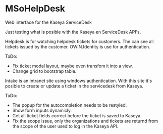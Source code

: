 # MSoHelpDesk
Web interface for the Kaseya ServiceDesk

Just testing what is posible with the Kaseya en ServiceDesk API's.

Helpdesk is for watching helpdesk tickets for customers.
The can see all tickets issued by the customer.
OWIN.Identity is use for authentication.

ToDo:
- Fix ticket modal layout, maybe even transfom it into a view.
- Change grid to bootstrap table.

Intake is an intranet site using windows authentication.
With this site it's posible to create or update a ticket in the servicedesk from Kaseya.

ToDo:
- The popup for the autocompletion needs to be restyled.
- Show form inputs dynamicly.
- Get all ticket fields correct before the ticket is saved to Kaseya.
- Fix the scope issue, only the organizations and tickets are returnd from the scope of the user used to log in the Kaseya API.

